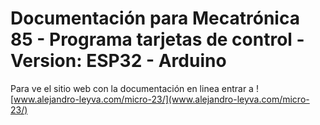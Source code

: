 # Documentación para Mecatrónica 85 - Programa tarjetas de control - Version: ESP32 - Arduino

Para ve el sitio web con la documentación en linea entrar a ![www.alejandro-leyva.com/micro-23/](www.alejandro-leyva.com/micro-23/)